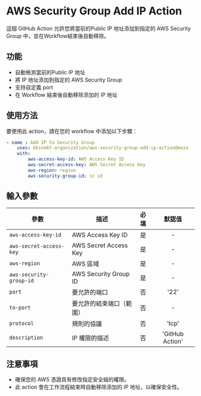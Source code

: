# AWS Security Group Add IP Action

這個 GitHub Action 允許您將當前的Public IP 地址添加到指定的 AWS Security Group 中，並在Workflow結束後自動移除。

## 功能

- 自動檢測當前的Public IP 地址
- 將 IP 地址添加到指定的 AWS Security Group
- 支持自定義 port 
- 在 Workflow 結束後自動移除添加的 IP 地址

## 使用方法

要使用此 action，請在您的 workflow 中添加以下步驟：

```yaml
- name : Add IP to Security Group
    uses: bbinmkt-organization/aws-security-group-add-ip-action@main
    with:
        aws-access-key-id: AWS Access Key ID 
        aws-secret-access-key: AWS Secret Access Key 
        aws-region: region
        aws-security-group-id: sc id
```

## 輸入參數

| 參數                      | 描述                     | 必填 |     默認值     |
| ------------------------- | ------------------------ | :--: | :-------------: |
| `aws-access-key-id`     | AWS Access Key ID        |  是  |        -        |
| `aws-secret-access-key` | AWS Secret Access Key    |  是  |        -        |
| `aws-region`            | AWS 區域                  |  是  |        -        |
| `aws-security-group-id` | AWS Security Group ID    |  是  |        -        |
| `port`                  | 要允許的端口               |  否  |      '22'      |
| `to-port`               | 要允許的結束端口（範圍）     |  否  |        -        |
| `protocol`              | 規則的協議                 |  否  |      'tcp'      |
| `description`           | IP 權限的描述              |  否  | 'GitHub Action' |

## 注意事項

- 確保您的 AWS 憑證具有修改指定安全組的權限。
- 此 action 會在工作流程結束時自動移除添加的 IP 地址，以確保安全性。


